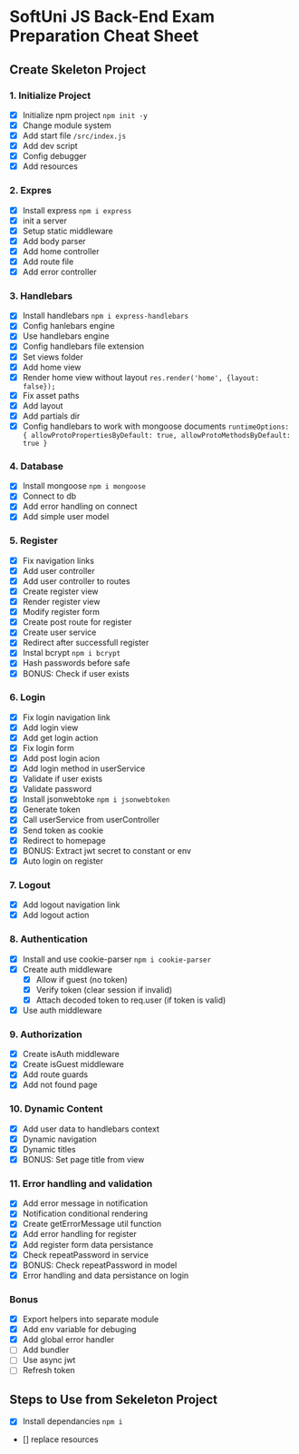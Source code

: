 # SoftUni JS Back-End Exam Preparation Cheat Sheet

## Create Skeleton Project

### 1. Initialize Project

-  [x] Initialize npm project `npm init -y`
-  [x] Change module system
-  [x] Add start file `/src/index.js`
-  [x] Add dev script
-  [x] Config debugger
-  [x] Add resources

### 2. Expres

-  [x] Install express `npm i express`
-  [x] init a server
-  [x] Setup static middleware
-  [x] Add body parser
-  [x] Add home controller
-  [x] Add route file
-  [x] Add error controller

### 3. Handlebars

-  [x] Install handlebars `npm i express-handlebars`
-  [x] Config hanlebars engine
-  [x] Use handlebars engine
-  [x] Config handlebars file extension
-  [x] Set views folder
-  [x] Add home view
-  [x] Render home view without layout `res.render('home', {layout: false});`
-  [x] Fix asset paths
-  [x] Add layout
-  [x] Add partials dir
-  [x] Config handlebars to work with mongoose documents `runtimeOptions: { allowProtoPropertiesByDefault: true, allowProtoMethodsByDefault: true }`

### 4. Database

-  [x] Install mongoose `npm i mongoose`
-  [x] Connect to db
-  [x] Add error handling on connect
-  [x] Add simple user model

### 5. Register

-  [x] Fix navigation links
-  [x] Add user controller
-  [x] Add user controller to routes
-  [x] Create register view
-  [x] Render register view
-  [x] Modify register form
-  [x] Create post route for register
-  [x] Create user service
-  [x] Redirect after successfull register
-  [x] Instal bcrypt `npm i bcrypt`
-  [x] Hash passwords before safe
-  [x] BONUS: Check if user exists

### 6. Login

-  [x] Fix login navigation link
-  [x] Add login view
-  [x] Add get login action
-  [x] Fix login form
-  [x] Add post login acion
-  [x] Add login method in userService
-  [x] Validate if user exists
-  [x] Validate password
-  [x] Install jsonwebtoke `npm i jsonwebtoken`
-  [x] Generate token
-  [x] Call userService from userController
-  [x] Send token as cookie
-  [x] Redirect to homepage
-  [x] BONUS: Extract jwt secret to constant or env
-  [x] Auto login on register

### 7. Logout

-  [x] Add logout navigation link
-  [x] Add logout action

### 8. Authentication

-  [x] Install and use cookie-parser `npm i cookie-parser`
-  [x] Create auth middleware
   -  [x] Allow if guest (no token)
   -  [x] Verify token (clear session if invalid)
   -  [x] Attach decoded token to req.user (if token is valid)
-  [x] Use auth middleware

### 9. Authorization

-  [x] Create isAuth middleware
-  [x] Create isGuest middleware
-  [x] Add route guards
-  [x] Add not found page

### 10. Dynamic Content

-  [x] Add user data to handlebars context
-  [x] Dynamic navigation
-  [x] Dynamic titles
-  [x] BONUS: Set page title from view

### 11. Error handling and validation

-  [x] Add error message in notification
-  [x] Notification conditional rendering
-  [x] Create getErrorMessage util function
-  [x] Add error handling for register
-  [x] Add register form data persistance
-  [x] Check repeatPassword in service
-  [x] BONUS: Check repeatPassword in model
-  [x] Error handling and data persistance on login

### Bonus

-  [x] Export helpers into separate module
-  [x] Add env variable for debuging
-  [x] Add global error handler
-  [ ] Add bundler
-  [ ] Use async jwt
-  [ ] Refresh token

## Steps to Use from Sekeleton Project

-  [x] Install dependancies `npm i`
-  [] replace resources
